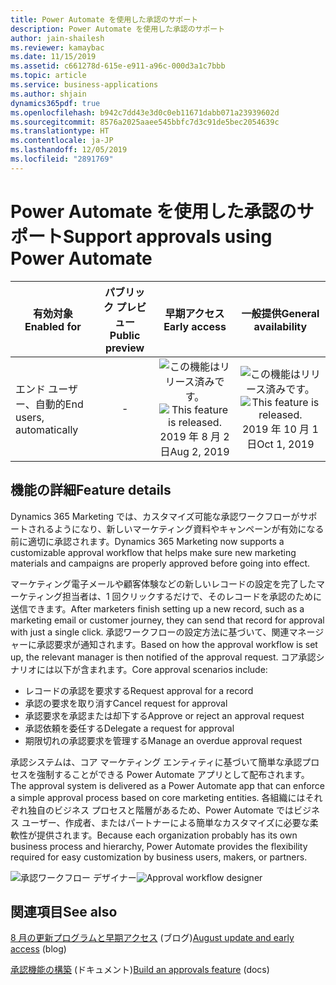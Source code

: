```yaml
---
title: Power Automate を使用した承認のサポート
description: Power Automate を使用した承認のサポート
author: jain-shailesh
ms.reviewer: kamaybac
ms.date: 11/15/2019
ms.assetid: c661278d-615e-e911-a96c-000d3a1c7bbb
ms.topic: article
ms.service: business-applications
ms.author: shjain
dynamics365pdf: true
ms.openlocfilehash: b942c7dd43e3d0c0eb11671dabb071a23939602d
ms.sourcegitcommit: 8576a2025aaee545bbfc7d3c91de5bec2054639c
ms.translationtype: HT
ms.contentlocale: ja-JP
ms.lasthandoff: 12/05/2019
ms.locfileid: "2891769"
---
```

# <a name="support-approvals-using-power-automate"></a><span data-ttu-id="7141a-103">Power Automate を使用した承認のサポート</span><span class="sxs-lookup"><span data-stu-id="7141a-103">Support approvals using Power Automate</span></span>


| <span data-ttu-id="7141a-104">有効対象</span><span class="sxs-lookup"><span data-stu-id="7141a-104">Enabled for</span></span>    |  <span data-ttu-id="7141a-105">パブリック プレビュー</span><span class="sxs-lookup"><span data-stu-id="7141a-105">Public preview</span></span> | <span data-ttu-id="7141a-106">早期アクセス</span><span class="sxs-lookup"><span data-stu-id="7141a-106">Early access</span></span> | <span data-ttu-id="7141a-107">一般提供</span><span class="sxs-lookup"><span data-stu-id="7141a-107">General availability</span></span> | 
| ---------- | :----------: |:----------: |:----------: |
|<span data-ttu-id="7141a-108">エンド ユーザー、自動的</span><span class="sxs-lookup"><span data-stu-id="7141a-108">End users, automatically</span></span>|-|<span data-ttu-id="7141a-109">![この機能はリリース済みです。](/dynamics365-release-plan/media/green-checkmark.png "この機能はリリース済みです。")</span><span class="sxs-lookup"><span data-stu-id="7141a-109">![This feature is released.](/dynamics365-release-plan/media/green-checkmark.png "This feature is released.")</span></span> <span data-ttu-id="7141a-110">2019 年 8 月 2 日</span><span class="sxs-lookup"><span data-stu-id="7141a-110">Aug 2, 2019</span></span>| <span data-ttu-id="7141a-111">![この機能はリリース済みです。](/dynamics365-release-plan/media/green-checkmark.png "この機能はリリース済みです。")</span><span class="sxs-lookup"><span data-stu-id="7141a-111">![This feature is released.](/dynamics365-release-plan/media/green-checkmark.png "This feature is released.")</span></span> <span data-ttu-id="7141a-112">2019 年 10 月 1 日</span><span class="sxs-lookup"><span data-stu-id="7141a-112">Oct 1, 2019</span></span>|






## <a name="feature-details"></a><span data-ttu-id="7141a-113">機能の詳細</span><span class="sxs-lookup"><span data-stu-id="7141a-113">Feature details</span></span>
<!--feature detail start -->
<span data-ttu-id="7141a-114">Dynamics 365 Marketing では、カスタマイズ可能な承認ワークフローがサポートされるようになり、新しいマーケティング資料やキャンペーンが有効になる前に適切に承認されます。</span><span class="sxs-lookup"><span data-stu-id="7141a-114">Dynamics 365 Marketing now supports a customizable approval workflow that helps make sure new marketing materials and campaigns are properly approved before going into effect.</span></span> 

<span data-ttu-id="7141a-115">マーケティング電子メールや顧客体験などの新しいレコードの設定を完了したマーケティング担当者は、1 回クリックするだけで、そのレコードを承認のために送信できます。</span><span class="sxs-lookup"><span data-stu-id="7141a-115">After marketers finish setting up a new record, such as a marketing email or customer journey, they can send that record for approval with just a single click.</span></span> <span data-ttu-id="7141a-116">承認ワークフローの設定方法に基づいて、関連マネージャーに承認要求が通知されます。</span><span class="sxs-lookup"><span data-stu-id="7141a-116">Based on how the approval workflow is set up, the relevant manager is then notified of the approval request.</span></span> <span data-ttu-id="7141a-117">コア承認シナリオには以下が含まれます。</span><span class="sxs-lookup"><span data-stu-id="7141a-117">Core approval scenarios include:</span></span> 

-  <span data-ttu-id="7141a-118">レコードの承認を要求する</span><span class="sxs-lookup"><span data-stu-id="7141a-118">Request approval for a record</span></span> 
-  <span data-ttu-id="7141a-119">承認の要求を取り消す</span><span class="sxs-lookup"><span data-stu-id="7141a-119">Cancel request for approval</span></span> 
-  <span data-ttu-id="7141a-120">承認要求を承認または却下する</span><span class="sxs-lookup"><span data-stu-id="7141a-120">Approve or reject an approval request</span></span> 
-  <span data-ttu-id="7141a-121">承認依頼を委任する</span><span class="sxs-lookup"><span data-stu-id="7141a-121">Delegate a request for approval</span></span>
-  <span data-ttu-id="7141a-122">期限切れの承認要求を管理する</span><span class="sxs-lookup"><span data-stu-id="7141a-122">Manage an overdue approval request</span></span> 

<span data-ttu-id="7141a-123">承認システムは、コア マーケティング エンティティに基づいて簡単な承認プロセスを強制することができる Power Automate アプリとして配布されます。</span><span class="sxs-lookup"><span data-stu-id="7141a-123">The approval system is delivered as a Power Automate app that can enforce a simple approval process based on core marketing entities.</span></span> <span data-ttu-id="7141a-124">各組織にはそれぞれ独自のビジネス プロセスと階層があるため、Power Automate ではビジネス ユーザー、作成者、またはパートナーによる簡単なカスタマイズに必要な柔軟性が提供されます。</span><span class="sxs-lookup"><span data-stu-id="7141a-124">Because each organization probably has its own business process and hierarchy, Power Automate provides the flexibility required for easy customization by business users, makers, or partners.</span></span>
<!--feature detail end -->

<span data-ttu-id="7141a-125">![承認ワークフロー デザイナー](media/approval-workflow.png "承認ワークフロー デザイナー")</span><span class="sxs-lookup"><span data-stu-id="7141a-125">![Approval workflow designer](media/approval-workflow.png "Approval workflow designer")</span></span>
<!-- Picture 1 -->









## <a name="see-also"></a><span data-ttu-id="7141a-126">関連項目</span><span class="sxs-lookup"><span data-stu-id="7141a-126">See also</span></span>

<span data-ttu-id="7141a-127">[8 月の更新プログラムと早期アクセス](https://cloudblogs.microsoft.com/dynamics365/it/2019/08/03/dynamics-365-for-marketing-august-update-and-early-access-are-rolling-out-now/) (ブログ)</span><span class="sxs-lookup"><span data-stu-id="7141a-127">[August update and early access](https://cloudblogs.microsoft.com/dynamics365/it/2019/08/03/dynamics-365-for-marketing-august-update-and-early-access-are-rolling-out-now/) (blog)</span></span>

<span data-ttu-id="7141a-128">[承認機能の構築](https://docs.microsoft.com/dynamics365/marketing/developer/marketing-approvals-feature) (ドキュメント)</span><span class="sxs-lookup"><span data-stu-id="7141a-128">[Build an approvals feature](https://docs.microsoft.com/dynamics365/marketing/developer/marketing-approvals-feature) (docs)</span></span>
